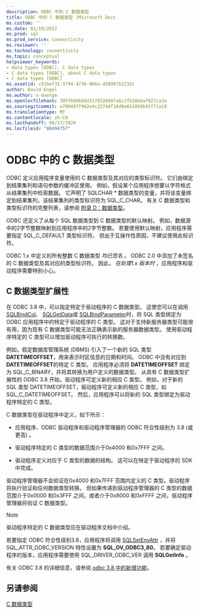 ```yaml
---
description: ODBC 中的 C 数据类型
title: ODBC 中的 C 数据类型 |Microsoft Docs
ms.custom: ''
ms.date: 01/19/2017
ms.prod: sql
ms.prod_service: connectivity
ms.reviewer: ''
ms.technology: connectivity
ms.topic: conceptual
helpviewer_keywords:
- data types [ODBC], C data types
- C data types [ODBC], about C data types
- C data types [ODBC]
ms.assetid: c91bef31-3794-4736-966a-d50997b2233c
author: David-Engel
ms.author: v-daenge
ms.openlocfilehash: 395f60860dd3179326687a6c2fb10bbaf027ca3a
ms.sourcegitcommit: e700497f962e4c2274df16d9e651059b42ff1a10
ms.translationtype: MT
ms.contentlocale: zh-CN
ms.lasthandoff: 08/17/2020
ms.locfileid: "88494757"
---
```

# <a name="c-data-types-in-odbc"></a>ODBC 中的 C 数据类型
ODBC 定义应用程序变量使用的 C 数据类型及其对应的类型标识符。 它们由绑定到结果集列和语句参数的缓冲区使用。 例如，假设某个应用程序想要以字符格式从结果集列中检索数据。 它声明了 SQLCHAR * 数据类型的变量，并将该变量绑定到结果集列，该结果集列的类型标识符为 SQL_C_CHAR。 有关 C 数据类型和类型标识符的完整列表，请参阅 [附录 D：数据类型](../../../odbc/reference/appendixes/appendix-d-data-types.md)。  
  
 ODBC 还定义了从每个 SQL 数据类型到 C 数据类型的默认映射。 例如，数据源中的2字节整数映射到应用程序中的2字节整数。 若要使用默认映射，应用程序需要指定 SQL_C_DEFAULT 类型标识符。 但出于互操作性原因，不建议使用此标识符。  
  
 ODBC 1.x 中定义的所有整数 C 数据类型 *均已签名* 。 ODBC 2.0 中添加了未签名的 C 数据类型及其对应的类型标识符。 因此， *在处理1.x 版本时* ，应用程序和驱动程序需要特别小心。  
  
## <a name="c-data-type-extensibility"></a>C 数据类型扩展性  
 在 ODBC 3.8 中，可以指定特定于驱动程序的 C 数据类型。 这使您可以在调用 [SQLBindCol](../../../odbc/reference/syntax/sqlbindcol-function.md)、 [SQLGetData](../../../odbc/reference/syntax/sqlgetdata-function.md)或 [SQLBindParameter](../../../odbc/reference/syntax/sqlbindparameter-function.md)时，将 SQL 类型绑定为 ODBC 应用程序中的特定于驱动程序的 C 类型。 这对于支持新服务器类型可能很有用，因为现有 C 数据类型可能无法正确表示新的服务器数据类型。 使用驱动程序特定的 C 类型可以增加驱动程序可执行的转换数。  
  
 例如，假定数据库管理系统 (DBMS) 引入了一个新的 SQL 类型 **DATETIMEOFFSET**，用来表示时区信息的日期和时间。 ODBC 中没有对应到 **DATETIMEOFFSET**的特定 C 类型。 应用程序必须将 **DATETIMEOFFSET** 绑定为 SQL_C_BINARY，并将其转换为用户定义的数据类型。 从具有 C 数据类型扩展性的 ODBC 3.8 开始，驱动程序可定义新的相应 C 类型。 例如，对于新的 SQL 类型 DATETIMEOFFSET，驱动程序可定义新的相应 C 类型，如 SQL_C_DATETIMEOFFSET。 然后，应用程序可以将新的 SQL 类型绑定为驱动程序特定的 C 类型。  
  
 C 数据类型在驱动程序中定义，如下所示：  
  
-   应用程序、ODBC 驱动程序和驱动程序管理器的 ODBC 符合性级别为 3.8 (或更高) 。  
  
-   驱动程序特定的 C 类型的数据范围介于0x4000 和0x7FFF 之间。  
  
-   驱动程序定义对应于 C 类型的数据的结构。  这可以在特定于驱动程序的 SDK 中完成。  
  
 驱动程序管理器不会验证在0x4000 和0x7FFF 范围内定义的 C 类型。驱动程序将执行验证和任何数据类型转换。 但如果传递到驱动程序管理器的 C 类型的数据范围介于0x0000 和0x3FFF 之间，或者介于0x8000 和0xFFFF 之间，驱动程序管理器将验证 C 数据类型。  
  
> [!NOTE]  
>  驱动程序特定的 C 数据类型应在驱动程序文档中介绍。  
  
 若要指定 ODBC 符合性级别3.8，应用程序将调用 [SQLSetEnvAttr](../../../odbc/reference/syntax/sqlsetenvattr-function.md) ，并将 SQL_ATTR_ODBC_VERSION 特性设置为 **SQL_OV_ODBC3_80**。 若要确定驱动程序的版本，应用程序需要使用 SQL_DRIVER_ODBC_VER 调用 **SQLGetInfo** 。  
  
 有关 ODBC 3.8 的详细信息，请参阅 [odbc 3.8 中的新增功能](../../../odbc/reference/what-s-new-in-odbc-3-8.md)。  
  
## <a name="see-also"></a>另请参阅  
 [C 数据类型](../../../odbc/reference/appendixes/c-data-types.md)
